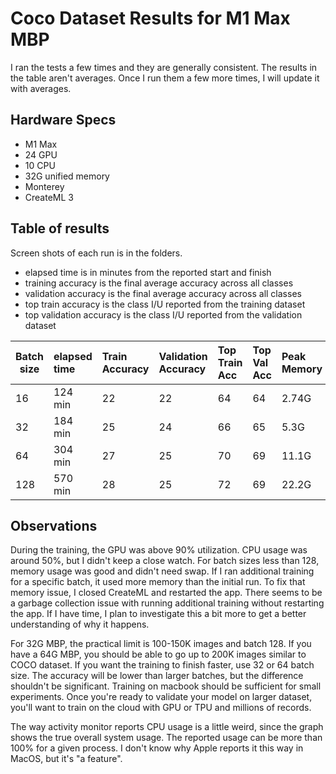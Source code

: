 # Coco Dataset Results for M1 Max MBP

I ran the tests a few times and they are generally consistent. The results in the table aren't averages. Once I run them a few more times, I will update it with averages.

## Hardware Specs
* M1 Max
* 24 GPU
* 10 CPU
* 32G unified memory
* Monterey
* CreateML 3

## Table of results

Screen shots of each run is in the folders.

* elapsed time is in minutes from the reported start and finish
* training accuracy is the final average accuracy across all classes
* validation accuracy is the final average accuracy across all classes
* top train accuracy is the class I/U reported from the training dataset
* top validation accuracy is the class I/U reported from the validation dataset

|Batch size | elapsed time | Train Accuracy | Validation Accuracy | Top Train Acc | Top Val Acc | Peak Memory |
|-----------|:-------------|:---------------|:--------------------|:--------------|:------------|:------------|
| 16       | 124 min      | 22             | 22                  |  64           | 64         | 2.74G |
| 32       | 184 min      | 25             | 24                  |  66           | 65         | 5.3G |
| 64       | 304 min      | 27             | 25                  |  70           | 69         | 11.1G |
| 128      | 570 min      | 28             | 25                  |  72           | 69         | 22.2G |

## Observations

During the training, the GPU was above 90% utilization. CPU usage was around 50%, but I didn't keep a close watch. For batch sizes less than 128, memory usage was good and didn't need swap. If I ran additional training for a specific batch, it used more memory than the initial run. To fix that memory issue, I closed CreateML and restarted the app. There seems to be a garbage collection issue with running additional training without restarting the app. If I have time, I plan to investigate this a bit more to get a better understanding of why it happens.

For 32G MBP, the practical limit is 100-150K images and batch 128. If you have a 64G MBP, you should be able to go up to 200K images similar to COCO dataset. If you want the training to finish faster, use 32 or 64 batch size. The accuracy will be lower than larger batches, but the difference shouldn't be significant. Training on macbook should be sufficient for small experiments. Once you're ready to validate your model on larger dataset, you'll want to train on the cloud with GPU or TPU and millions of records.

The way activity monitor reports CPU usage is a little weird, since the graph shows the true overall system usage. The reported usage can be more than 100% for a given process. I don't know why Apple reports it this way in MacOS, but it's "a feature".
